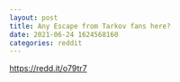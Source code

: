 ```yaml
--- 
layout: post 
title: Any Escape from Tarkov fans here? 
date: 2021-06-24 1624568160 
categories: reddit 
--- 
```

https://redd.it/o79tr7